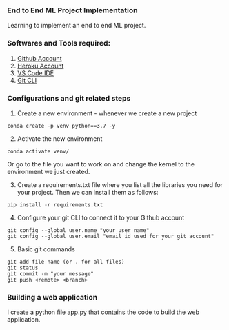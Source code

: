 ### End to End ML Project Implementation

Learning to implement an end to end ML project.

### Softwares and Tools required:

1. [Github Account](https://github.com)
2. [Heroku Account](https://heroku.com)
3. [VS Code IDE](https://code.visualstudio.com)
4. [Git CLI](https://git-scm.com/book/en/v2/Getting-Started-The-Command-Line)


### Configurations and git related steps
1. Create a new environment - whenever we create a new project

```
conda create -p venv python==3.7 -y
```

2. Activate the new environment

```
conda activate venv/
```

Or go to the file you want to work on and change the kernel to the environment we just created.

3. Create a requirements.txt file where you list all the libraries you need for your project. 
Then we can install them as follows:

```
pip install -r requirements.txt
```

4. Configure your git CLI to connect it to your Github account

```
git config --global user.name "your user name"
git config --global user.email "email id used for your git account"
```
5. Basic git commands

```
git add file name (or . for all files)
git status
git commit -m "your message"
git push <remote> <branch>
```

### Building a web application

I create a python file app.py that contains the code to build the web application.  